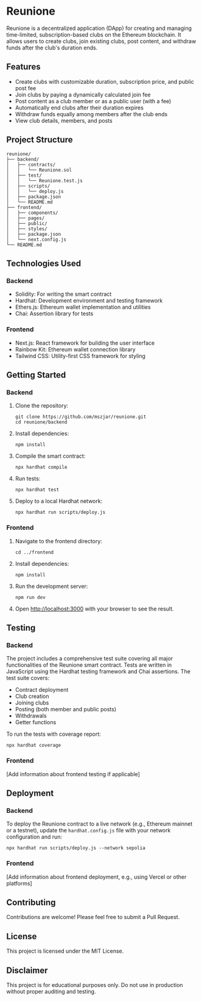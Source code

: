 # Reunione

Reunione is a decentralized application (DApp) for creating and managing time-limited, subscription-based clubs on the Ethereum blockchain. It allows users to create clubs, join existing clubs, post content, and withdraw funds after the club's duration ends.

## Features

- Create clubs with customizable duration, subscription price, and public post fee
- Join clubs by paying a dynamically calculated join fee
- Post content as a club member or as a public user (with a fee)
- Automatically end clubs after their duration expires
- Withdraw funds equally among members after the club ends
- View club details, members, and posts

## Project Structure

```
reunione/
├── backend/
│   ├── contracts/
│   │   └── Reunione.sol
│   ├── test/
│   │   └── Reunione.test.js
│   ├── scripts/
│   │   └── deploy.js
│   ├── package.json
│   └── README.md
├── frontend/
│   ├── components/
│   ├── pages/
│   ├── public/
│   ├── styles/
│   ├── package.json
│   └── next.config.js
└── README.md
```

## Technologies Used

### Backend
- Solidity: For writing the smart contract
- Hardhat: Development environment and testing framework
- Ethers.js: Ethereum wallet implementation and utilities
- Chai: Assertion library for tests

### Frontend
- Next.js: React framework for building the user interface
- Rainbow Kit: Ethereum wallet connection library
- Tailwind CSS: Utility-first CSS framework for styling

## Getting Started

### Backend

1. Clone the repository:
   ```
   git clone https://github.com/mszjar/reunione.git
   cd reunione/backend
   ```

2. Install dependencies:
   ```
   npm install
   ```

3. Compile the smart contract:
   ```
   npx hardhat compile
   ```

4. Run tests:
   ```
   npx hardhat test
   ```

5. Deploy to a local Hardhat network:
   ```
   npx hardhat run scripts/deploy.js
   ```

### Frontend

1. Navigate to the frontend directory:
   ```
   cd ../frontend
   ```

2. Install dependencies:
   ```
   npm install
   ```

3. Run the development server:
   ```
   npm run dev
   ```

4. Open [http://localhost:3000](http://localhost:3000) with your browser to see the result.

## Testing

### Backend

The project includes a comprehensive test suite covering all major functionalities of the Reunione smart contract. Tests are written in JavaScript using the Hardhat testing framework and Chai assertions. The test suite covers:

- Contract deployment
- Club creation
- Joining clubs
- Posting (both member and public posts)
- Withdrawals
- Getter functions

To run the tests with coverage report:

```
npx hardhat coverage
```

### Frontend

[Add information about frontend testing if applicable]

## Deployment

### Backend

To deploy the Reunione contract to a live network (e.g., Ethereum mainnet or a testnet), update the `hardhat.config.js` file with your network configuration and run:

```
npx hardhat run scripts/deploy.js --network sepolia
```

### Frontend

[Add information about frontend deployment, e.g., using Vercel or other platforms]

## Contributing

Contributions are welcome! Please feel free to submit a Pull Request.

## License

This project is licensed under the MIT License.

## Disclaimer

This project is for educational purposes only. Do not use in production without proper auditing and testing.
